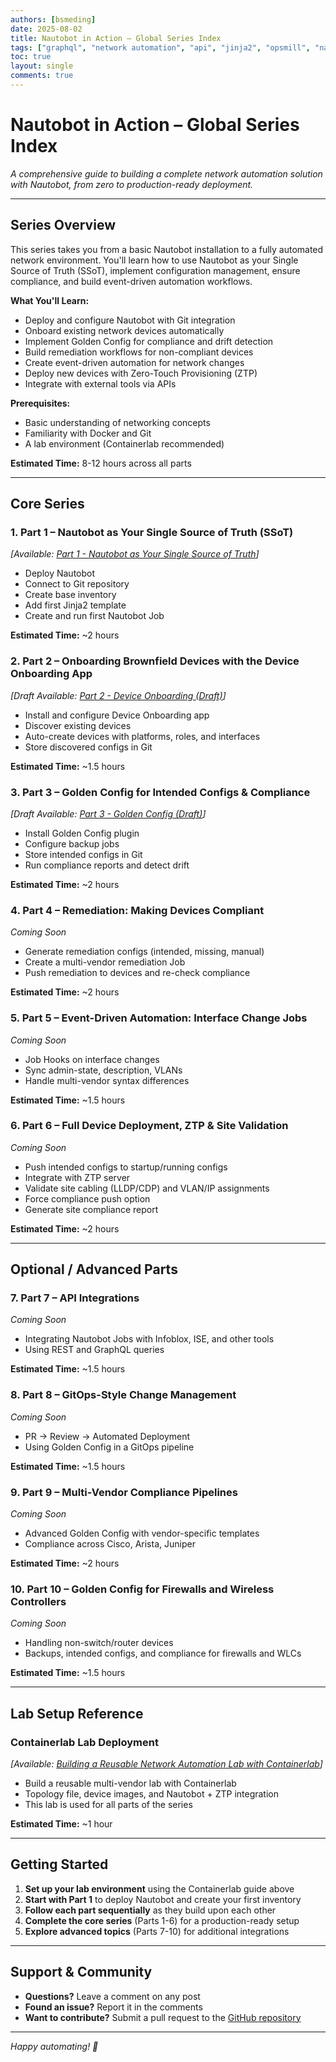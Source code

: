 ```yaml
---
authors: [bsmeding]
date: 2025-08-02
title: Nautobot in Action – Global Series Index
tags: ["graphql", "network automation", "api", "jinja2", "opsmill", "nautobot"]
toc: true
layout: single
comments: true
---
```


# Nautobot in Action – Global Series Index

*A comprehensive guide to building a complete network automation solution with Nautobot, from zero to production-ready deployment.*

<!-- more -->

---

## Series Overview

This series takes you from a basic Nautobot installation to a fully automated network environment. You'll learn how to use Nautobot as your Single Source of Truth (SSoT), implement configuration management, ensure compliance, and build event-driven automation workflows.

**What You'll Learn:**
- Deploy and configure Nautobot with Git integration
- Onboard existing network devices automatically
- Implement Golden Config for compliance and drift detection
- Build remediation workflows for non-compliant devices
- Create event-driven automation for network changes
- Deploy new devices with Zero-Touch Provisioning (ZTP)
- Integrate with external tools via APIs

**Prerequisites:**
- Basic understanding of networking concepts
- Familiarity with Docker and Git
- A lab environment (Containerlab recommended)

**Estimated Time:** 8-12 hours across all parts

---

## Core Series

### 1. **Part 1 – Nautobot as Your Single Source of Truth (SSoT)**
*[Available: [Part 1 - Nautobot as Your Single Source of Truth](/blog/posts/2025/2025-08-09-nautobot-zero-to-hero-part1/)]*

- Deploy Nautobot
- Connect to Git repository
- Create base inventory
- Add first Jinja2 template
- Create and run first Nautobot Job

**Estimated Time:** ~2 hours

### 2. **Part 2 – Onboarding Brownfield Devices with the Device Onboarding App**
*[Draft Available: [Part 2 - Device Onboarding (Draft)](/blog/posts/2025/2025-08-16-nautobot-zero-to-hero-part2-draft/)]*

- Install and configure Device Onboarding app
- Discover existing devices
- Auto-create devices with platforms, roles, and interfaces
- Store discovered configs in Git

**Estimated Time:** ~1.5 hours

### 3. **Part 3 – Golden Config for Intended Configs & Compliance**
*[Draft Available: [Part 3 - Golden Config (Draft)](/blog/posts/2025/2025-08-23-nautobot-zero-to-hero-part3-draft/)]*

- Install Golden Config plugin
- Configure backup jobs
- Store intended configs in Git
- Run compliance reports and detect drift

**Estimated Time:** ~2 hours

### 4. **Part 4 – Remediation: Making Devices Compliant**
*Coming Soon*

- Generate remediation configs (intended, missing, manual)
- Create a multi-vendor remediation Job
- Push remediation to devices and re-check compliance

**Estimated Time:** ~2 hours

### 5. **Part 5 – Event-Driven Automation: Interface Change Jobs**
*Coming Soon*

- Job Hooks on interface changes
- Sync admin-state, description, VLANs
- Handle multi-vendor syntax differences

**Estimated Time:** ~1.5 hours

### 6. **Part 6 – Full Device Deployment, ZTP & Site Validation**
*Coming Soon*

- Push intended configs to startup/running configs
- Integrate with ZTP server
- Validate site cabling (LLDP/CDP) and VLAN/IP assignments
- Force compliance push option
- Generate site compliance report

**Estimated Time:** ~2 hours

---

## Optional / Advanced Parts

### 7. **Part 7 – API Integrations**
*Coming Soon*

- Integrating Nautobot Jobs with Infoblox, ISE, and other tools
- Using REST and GraphQL queries

**Estimated Time:** ~1.5 hours

### 8. **Part 8 – GitOps-Style Change Management**
*Coming Soon*

- PR → Review → Automated Deployment
- Using Golden Config in a GitOps pipeline

**Estimated Time:** ~1.5 hours

### 9. **Part 9 – Multi-Vendor Compliance Pipelines**
*Coming Soon*

- Advanced Golden Config with vendor-specific templates
- Compliance across Cisco, Arista, Juniper

**Estimated Time:** ~2 hours

### 10. **Part 10 – Golden Config for Firewalls and Wireless Controllers**
*Coming Soon*

- Handling non-switch/router devices
- Backups, intended configs, and compliance for firewalls and WLCs

**Estimated Time:** ~1.5 hours

---

## Lab Setup Reference

### **Containerlab Lab Deployment**
*[Available: [Building a Reusable Network Automation Lab with Containerlab](/blog/posts/2025/2025-02-04-building-reusable-network-automation-lab-with-containerlab/)]*

- Build a reusable multi-vendor lab with Containerlab
- Topology file, device images, and Nautobot + ZTP integration
- This lab is used for all parts of the series

**Estimated Time:** ~1 hour

---

## Getting Started

1. **Set up your lab environment** using the Containerlab guide above
2. **Start with Part 1** to deploy Nautobot and create your first inventory
3. **Follow each part sequentially** as they build upon each other
4. **Complete the core series** (Parts 1-6) for a production-ready setup
5. **Explore advanced topics** (Parts 7-10) for additional integrations

---

## Support & Community

- **Questions?** Leave a comment on any post
- **Found an issue?** Report it in the comments
- **Want to contribute?** Submit a pull request to the [GitHub repository](https://github.com/bsmeding/bsmeding.github.io)

---

*Happy automating! 🚀*
